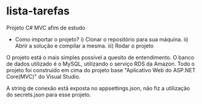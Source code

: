 # lista-tarefas
Projeto C# MVC afim de estudo

- Como importar o projeto?
i) Clonar o repositório para sua máquina.
ii) Abrir a solução e compilar a mesma.
iii) Rodar o projeto

O projeto está o mais simples possível a quesito de entendimento. O banco de dados utilizado é o MySQL, utilizando o serviço RDS da Amazon.
Todo o projeto foi construído em cima do projeto base "Aplicativo Web do ASP.NET Core(MVC)" do Visual Studio.

A string de conexão está exposta no appsettings.json, não fiz a utilização do secrets.json para esse projeto.
